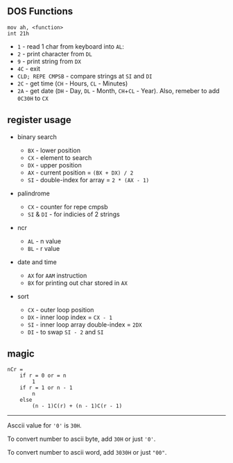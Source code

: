 ## DOS Functions

```
mov ah, <function>
int 21h
```

- `1` - read 1 char from keyboard into `AL`:
- `2` - print character from `DL`
- `9` - print string from `DX`
- `4C` - exit
- `CLD; REPE CMPSB` - compare strings at `SI` and `DI`
- `2C` - get time (`CH` - Hours, `CL` - Minutes)
- `2A` - get date (`DH` - Day, `DL` - Month, `CH`+`CL` - Year). Also, remeber to add `0C30H` to `CX`

## register usage

- binary search
  - `BX` - lower position
  - `CX` - element to search
  - `DX` - upper position
  - `AX` - current position = `(BX + DX) / 2`
  - `SI` - double-index for array = `2 * (AX - 1)`

- palindrome
  - `CX` -  counter for repe cmpsb
  - `SI` & `DI` - for indicies of 2 strings

- ncr
  - `AL` - n value 
  - `BL` - r value

- date and time
  - `AX` for `AAM` instruction
  - `BX` for printing out char stored in `AX`

- sort
  - `CX` - outer loop position
  - `DX` - inner loop index = `CX - 1`
  - `SI` - inner loop array double-index = `2DX`
  - `DI` - to swap `SI - 2` and `SI`

## magic

```
nCr =
    if r = 0 or = n
        1
    if r = 1 or n - 1
        n
    else
        (n - 1)C(r) + (n - 1)C(r - 1)

```

---


Asccii value for `'0'` is `30H`.

To convert number to ascii byte, add `30H` or just `'0'`.

To convert number to ascii word, add `3030H` or just `"00"`.